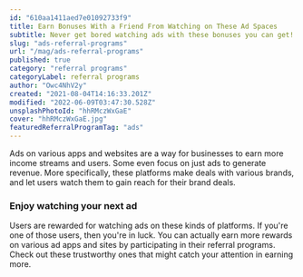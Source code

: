 ```yaml
---
id: "610aa1411aed7e01092733f9"
title: Earn Bonuses With a Friend From Watching on These Ad Spaces
subtitle: Never get bored watching ads with these bonuses you can get!
slug: "ads-referral-programs"
url: "/mag/ads-referral-programs"
published: true
category: "referral programs"
categoryLabel: referral programs
author: "Owc4NhV2y"
created: "2021-08-04T14:16:33.201Z"
modified: "2022-06-09T03:47:30.528Z"
unsplashPhotoId: "hhRMczWxGaE"
cover: "hhRMczWxGaE.jpg"
featuredReferralProgramTag: "ads"
---
```

Ads on various apps and websites are a way for businesses to earn more income streams and users. Some even focus on just ads to generate revenue. More specifically, these platforms make deals with various brands, and let users watch them to gain reach for their brand deals.

### **Enjoy watching your next ad**

Users are rewarded for watching ads on these kinds of platforms. If you're one of those users, then you're in luck. You can actually earn more rewards on various ad apps and sites by participating in their referral programs. Check out these trustworthy ones that might catch your attention in earning more.